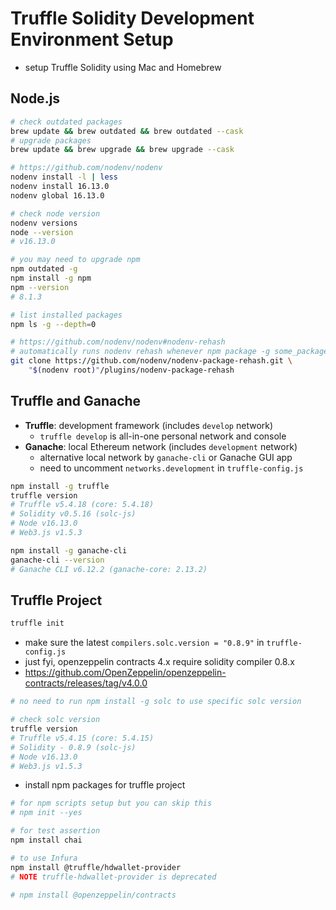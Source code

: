 # Truffle Solidity Development Environment Setup

* setup Truffle Solidity using Mac and Homebrew

## Node.js

```bash
# check outdated packages
brew update && brew outdated && brew outdated --cask
# upgrade packages
brew update && brew upgrade && brew upgrade --cask

# https://github.com/nodenv/nodenv
nodenv install -l | less
nodenv install 16.13.0
nodenv global 16.13.0

# check node version
nodenv versions
node --version
# v16.13.0

# you may need to upgrade npm
npm outdated -g
npm install -g npm
npm --version
# 8.1.3

# list installed packages
npm ls -g --depth=0

# https://github.com/nodenv/nodenv#nodenv-rehash
# automatically runs nodenv rehash whenever npm package -g some_package
git clone https://github.com/nodenv/nodenv-package-rehash.git \
    "$(nodenv root)"/plugins/nodenv-package-rehash
```

## Truffle and Ganache

* __Truffle__: development framework (includes `develop` network)
  - `truffle develop` is all-in-one personal network and console
* __Ganache__: local Ethereum network (includes `development` network)
  - alternative local network by `ganache-cli` or Ganache GUI app
  - need to uncomment `networks.development` in `truffle-config.js`

```bash
npm install -g truffle
truffle version
# Truffle v5.4.18 (core: 5.4.18)
# Solidity v0.5.16 (solc-js)
# Node v16.13.0
# Web3.js v1.5.3

npm install -g ganache-cli
ganache-cli --version
# Ganache CLI v6.12.2 (ganache-core: 2.13.2)
```

## Truffle Project

```bash
truffle init
```

* make sure the latest `compilers.solc.version = "0.8.9"` in `truffle-config.js`
* just fyi, openzeppelin contracts 4.x require solidity compiler 0.8.x
* https://github.com/OpenZeppelin/openzeppelin-contracts/releases/tag/v4.0.0

```bash
# no need to run npm install -g solc to use specific solc version

# check solc version
truffle version
# Truffle v5.4.15 (core: 5.4.15)
# Solidity - 0.8.9 (solc-js)
# Node v16.13.0
# Web3.js v1.5.3
```

* install npm packages for truffle project

```bash
# for npm scripts setup but you can skip this
# npm init --yes

# for test assertion
npm install chai

# to use Infura
npm install @truffle/hdwallet-provider
# NOTE truffle-hdwallet-provider is deprecated

# npm install @openzeppelin/contracts
```
